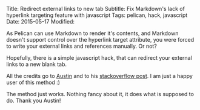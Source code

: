 Title: Redirect external links to new tab
Subtitle: Fix Markdown's lack of hyperlink targeting feature with javascript
Tags: pelican, hack, javascript
Date: 2015-05-17
Modified: 

As Pelican can use Markdown to render it's contents, and Markdown doesn't support 
control over the hyperlink target attribute, you were forced to write your 
external links and references manually. Or not? 
<!-- PELICAN_END_SUMMARY --> 
Hopefully, there is a simple javascript hack, that can redirect your external 
links to a new blank tab.

All the credits go to [Austin](http://stackoverflow.com/users/1504966/austin) 
and to his [stackoverflow post](http://stackoverflow.com/a/11597448). I am just 
a happy user of this method :)

<script src="https://gist.github.com/tiborsimon/78f71b14d1436e867354.js"></script>

The method just works. Nothing fancy about it, it does what is supposed to do. 
Thank you Austin!
